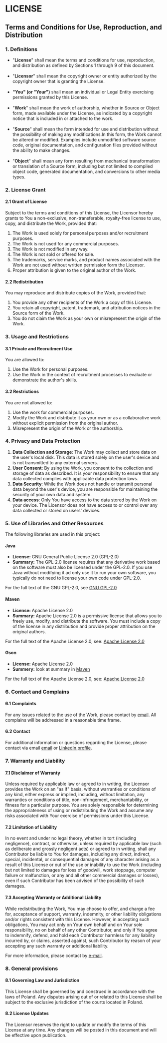# LICENSE

## Terms and Conditions for Use, Reproduction, and Distribution

### 1. Definitions

* "**License**" shall mean the terms and conditions for use, reproduction, and distribution as defined by Sections 1
  through 9 of this document.<br><br>
* "**Licensor**" shall mean the copyright owner or entity authorized by the copyright owner that is granting the
  License.<br><br>
* **"You" (or "Your")** shall mean an individual or Legal Entity exercising permissions granted by this License.<br><br>
* "**Work**" shall mean the work of authorship, whether in Source or Object form, made available under the License, as
  indicated by a copyright notice that is included in or attached to the work.<br><br>
* "**Source**" shall mean the form intended for use and distribution without the possibility of making any modifications.In this form, the Work cannot be altered or modified. Examples include unmodified software source code, original documentation, and configuration files provided without the ability to make changes.<br><br>
* "**Object**" shall mean any form resulting from mechanical transformation or translation of a Source form, including
  but not limited to compiled object code, generated documentation, and conversions to other media types.

### 2. License Grant

#### 2.1 Grant of License

Subject to the terms and conditions of this License, the Licensor hereby grants to You a non-exclusive,
non-transferable, royalty-free license to use, copy, and distribute the Work, provided that:

1. The Work is used solely for personal purposes and/or recruitment purposes.
2. The Work is not used for any commercial purposes.
3. The Work is not modified in any way.
4. The Work is not sold or offered for sale.
5. The trademarks, service marks, and product names associated with the Work are not used without written permission
   form the Licensor.
6. Proper attribution is given to the original author of the Work.

#### 2.2 Redistribution

You may reproduce and distribute copies of the Work, provided that:

1. You provide any other recipients of the Work a copy of this License.
2. You retain all copyright, patent, trademark, and attribution notices in the Source form of the Work.
3. You do not claim the Work as your own or misrepresent the origin of the Work.

### 3. Usage and Restrictions

#### 3.1 Private and Recruitment Use

You are allowed to:

1. Use the Work for personal purposes.
2. Use the Work in the context of recruitment processes to evaluate or demonstrate the author's skills.

#### 3.2 Restrictions

You are not allowed to:

1. Use the work for commercial purposes.
2. Modify the Work and distribute it as your own or as a collaborative work without explicit permission from the
   original author.
3. Misrepresent the origin of the Work or the authorship.

### 4. Privacy and Data Protection

1. **Data Collection and Storage**: The Work may collect and store data on the user's local disk. This data is stored
   solely on the user's device and is not transmitted to any external servers.
2. **User Consent**: By using the Work, you consent to the collection and storage of data as described. It is your
   responsibility to ensure that any data collected complies with applicable data protection laws.
3. **Data Security**: While the Work does not handle or transmit personal data beyond the user's device, you are
   responsible for maintaining the security of your own data and system.
4. **Data access**: Only You have access to the data stored by the Work on your device. The Licensor does not have
   access to or control over any data collected or stored on users' devices.

### 5. Use of Libraries and Other Resources

The following libraries are used in this project:

#### Java

* **License:** GNU General Public License 2.0 (GPL-2.0)
* **Summary:** The GPL-2.0 license requires that any derivative work based on the software must also be licensed under
  the GPL-2.0. If you use Java without modifying it ad only use it to run your own software, you typically do not need
  to license your own code under GPL-2.0.

For the full text of the GNU GPL-2.0, see <a href="https://www.gnu.org/licenses/old-licenses/gpl-2.0.html">GNU
GPL-2.0</a>

#### Maven

* **License:** Apache License 2.0
* **Summary:** Apache License 2.0 is a permissive license that allows you to freely use, modify, and distribute the
  software. You must include a copy of the license in any distribution and provide proper attribution on the original
  authors.

For the full text of the Apache License 2.0, see: <a href="https://www.apache.org/licenses/LICENSE-2.0">Apache License
2.0</a>

#### Gson

* **License:** Apache License 2.0
* **Summery:** look at summary in [Maven](#Maven)

For the full text of the Apache License 2.0, see: <a href="https://www.apache.org/licenses/LICENSE-2.0">Apache License
2.0</a>

### 6. Contact and Complains

#### 6.1 Complaints

For any issues related to the use of the Work, please contact by <a href="mailto:m.szewczyk2@o2.pl">email</a>. All
complains will be addressed in a reasonable time frame.

#### 6.2 Contact

For additional information or questions regarding the License, please contact via
email <a href="mailto:m.szewczyk2@o2.pl">email</a> or <a href="www.linkedin.com/in/maria-szewczyk/">LinkedIn
profile</a>.

### 7. Warranty and Liability

#### 7.1 Disclaimer of Warranty

Unless required by applicable law or agreed to in writing, the Licensor provides the Work on an "as if" basis, without
warranties or conditions of any kind, either express or implied, including, without limitation, any warranties or
conditions of title, non-infringement, merchantability, or fitness for a particular purpose. You are solely responsible
for determining the appropriateness of using or redistributing the Work and assume any risks associated with Your
exercise of permissions under this License.

#### 7.2 Limitation of Liability

In no event and under no legal theory, whether in tort (including negligence), contract, or otherwise, unless required
by applicable law (such as deliberate and grossly negligent acts) or agreed to in writing, shall any Contributor be
liable to You for damages, including any direct, indirect, special, incidental, or consequential damages of any
character arising as a result of this License or out of the use or inability to use the Work (including but not limited
to damages for loss of goodwill, work stoppage, computer failure or malfunction, or any and all other commercial damages
or losses), even if such Contributor has been advised of the possibility of such damages.

#### 7.3 Accepting Warranty or Additional Liability

While redistributing the Work, You may choose to offer, and charge a fee for, acceptance of support, warranty,
indemnity, or other liability obligations and/or rights consistent with this License. However, in accepting such
obligations, You may act only on Your own behalf and on Your sole responsibility, no on behalf of any other Contributor,
and only if You agree to indemnify, defend, and hold each Contributor harmless for any liability incurred by, or claims,
asserted against, such Contributor by reason of your accepting any such warranty or additional liability.

For more information, please contact by <a href="mailto:m.szewczyk2@o2.pl">e-mail</a>.

### 8. General provisions

#### 8.1 Governing Law and Jurisdiction

This License shall be governed by and construed in accordance with the laws of Poland. Any disputes arising out of or
related to this License shall be subject to the exclusive jurisdiction of the courts located in Poland.

#### 8.2 License Updates

The Licensor reserves the right to update or modify the terms of this License at any time. Any changes will be posted in
this document and will be effective upon publication.
